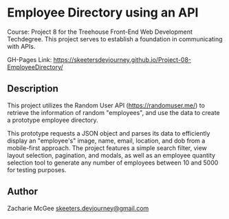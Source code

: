 
# Employee Directory using an API

Course: Project 8 for the Treehouse Front-End Web Development Techdegree.
This project serves to establish a foundation in communicating with APIs.

GH-Pages Link: https://skeetersdevjourney.github.io/Project-08-EmployeeDirectory/

## Description

This project utilizes the Random User API (https://randomuser.me/) to retrieve the information of random "employees", and use the data to create a prototype employee directory.

This prototype requests a JSON object and parses its data to efficiently display an "employee's" image, name, email, location, and dob from a mobile-first approach. The project features a simple search filter, view layout selection, pagination, and modals, as well as an employee quantity selection tool to generate any number of employees between 10 and 5000 for testing purposes.
 

## Author

Zacharie McGee
skeeters.devjourney@gmail.com

